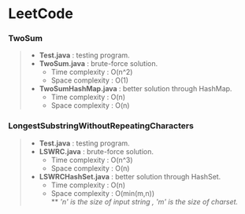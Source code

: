 # LeetCode
### TwoSum
> * **Test.java** : testing program.  
> * **TwoSum.java** : brute-force solution.  
>   * Time complexity : O(n^2)  
>   * Space complexity : O(1)
> * **TwoSumHashMap.java** : better solution through HashMap.  
>   * Time complexity : O(n)  
>   * Space complexity : O(n)
### LongestSubstringWithoutRepeatingCharacters
> * **Test.java** : testing program.  
> * **LSWRC.java** : brute-force solution.  
>   * Time complexity : O(n^3)  
>   * Space complexity : O(n)
> * **LSWRCHashSet.java** : better solution through HashSet.  
>   * Time complexity : O(n)  
>   * Space complexity : O(min(m,n))  
> ** *'n' is the size of input string , 'm' is the size of charset.*  
